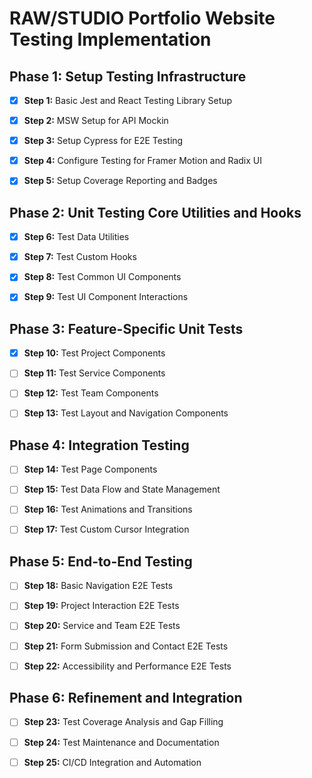 # RAW/STUDIO Portfolio Website Testing Implementation

## Phase 1: Setup Testing Infrastructure

- [x] **Step 1:** Basic Jest and React Testing Library Setup

- [x] **Step 2:** MSW Setup for API Mockin

- [x] **Step 3:** Setup Cypress for E2E Testing

- [x] **Step 4:** Configure Testing for Framer Motion and Radix UI

- [x] **Step 5:** Setup Coverage Reporting and Badges


## Phase 2: Unit Testing Core Utilities and Hooks

- [x] **Step 6:** Test Data Utilities

- [x] **Step 7:** Test Custom Hooks

- [x] **Step 8:** Test Common UI Components

- [x] **Step 9:** Test UI Component Interactions


## Phase 3: Feature-Specific Unit Tests

- [x] **Step 10:** Test Project Components

- [ ] **Step 11:** Test Service Components

- [ ] **Step 12:** Test Team Components

- [ ] **Step 13:** Test Layout and Navigation Components


## Phase 4: Integration Testing

- [ ] **Step 14:** Test Page Components

- [ ] **Step 15:** Test Data Flow and State Management

- [ ] **Step 16:** Test Animations and Transitions

- [ ] **Step 17:** Test Custom Cursor Integration


## Phase 5: End-to-End Testing

- [ ] **Step 18:** Basic Navigation E2E Tests

- [ ] **Step 19:** Project Interaction E2E Tests

- [ ] **Step 20:** Service and Team E2E Tests

- [ ] **Step 21:** Form Submission and Contact E2E Tests

- [ ] **Step 22:** Accessibility and Performance E2E Tests


## Phase 6: Refinement and Integration

- [ ] **Step 23:** Test Coverage Analysis and Gap Filling

- [ ] **Step 24:** Test Maintenance and Documentation

- [ ] **Step 25:** CI/CD Integration and Automation
